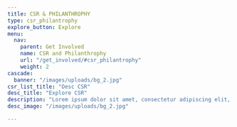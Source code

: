 ```yaml
---
title: CSR & PHILANTHROPHY
type: csr_philantrophy
explore_button: Explore
menu:
  nav:
    parent: Get Involved
    name: CSR and Philanthrophy
    url: "/get_involved/#csr_philantrophy"
    weight: 2
cascade:
  banner: "/images/uploads/bg_2.jpg"
csr_list_title: "Desc CSR"
desc_title: "Explore CSR"
description: "Lorem ipsum dolor sit amet, consectetur adipiscing elit, sed do eiusmod tempor incididunt ut labore et dolore magna aliqua. Ut enim ad minim veniam, quis nostrud exercitation ullamco laboris nisi ut aliquip ex ea commodo consequat. Duis aute irure dolor in reprehenderit in voluptate velit esse cillum dolore eu fugiat nulla pariatur. Excepteur sint occaecat cupidatat non proident, sunt in culpa qui officia deserunt mollit anim id est laborum."
desc_image: "/images/uploads/bg_2.jpg"

---
```


